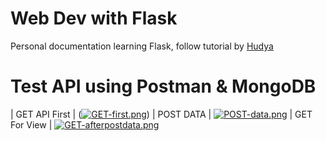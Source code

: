 # Web Dev with Flask 
Personal documentation learning Flask, follow tutorial by [Hudya](https://husite.notion.site/Flask-Python-09c8d6ab7f9943b5b87d986302f2d4e9)

# Test API using Postman & MongoDB
| GET API First |
([![GET-first.png](https://i.postimg.cc/WzsNr6dx/GET-first.png)](https://postimg.cc/7GQrrzMN))
| POST DATA     |
[![POST-data.png](https://i.postimg.cc/28hpmB3Z/POST-data.png)](https://postimg.cc/hfDZ1vLD)
| GET For View  |
[![GET-afterpostdata.png](https://i.postimg.cc/gj3M984c/GET-afterpostdata.png)](https://postimg.cc/vxH7f1pC)
